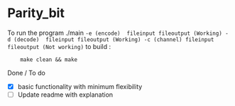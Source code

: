 


# Parity_bit

To run the program ./main
	```
	-e (encode)  fileinput fileoutput (Working)
	-d (decode)  fileinput fileoutput (Working)
	-c (channel) fileinput fileoutput (Not working)
	```
to build : 
```
	make clean && make
```

Done / To do
- [x] basic functionality with minimum flexibility
- [ ] Update readme with explanation 
